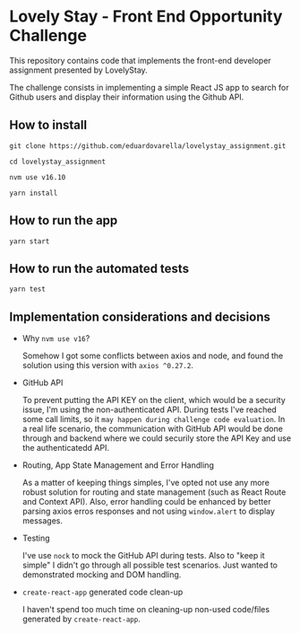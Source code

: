 # Lovely Stay - Front End Opportunity Challenge

This repository contains code that implements the front-end developer assignment presented by LovelyStay.

The challenge consists in implementing a simple React JS app to search for Github users and display their information using the Github API.

## How to install
```
git clone https://github.com/eduardovarella/lovelystay_assignment.git

cd lovelystay_assignment

nvm use v16.10

yarn install
```

## How to run the app
```
yarn start
```

## How to run the automated tests
```
yarn test
```

## Implementation considerations and decisions

- Why `nvm use v16`? 

    Somehow I got some conflicts between axios and node, and found the solution using this version with `axios ^0.27.2`.

- GitHub API

    To prevent putting the API KEY on the client, which would be a security issue, I'm using the non-authenticated API. During tests I've reached some call limits, so it `may happen during challenge code evaluation`. In a real life scenario, the communication with GitHub API would be done through and backend where we could securily store the API Key and use the authenticatedd API.

- Routing, App State Management and Error Handling

    As a matter of keeping things simples, I've opted not use any more robust solution for routing and state management (such as React Route and Context API). Also, error handling could be enhanced by better parsing axios erros responses and not using `window.alert` to display messages.

- Testing

    I've use `nock` to mock the GitHub API during tests. Also to "keep it simple" I didn't go through all possible test scenarios. Just wanted to demonstrated mocking and DOM handling.

- `create-react-app` generated code clean-up

    I haven't spend too much time on cleaning-up non-used code/files generated by `create-react-app`.

